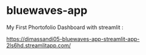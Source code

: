 # bluewaves-app
My First Phortofolio Dashboard with streamlit :

https://dimassandi05-bluewaves-app-streamlit-app-2ls6hd.streamlitapp.com/
